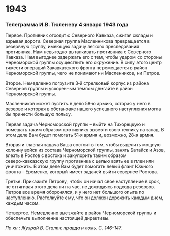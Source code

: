 # 1943
### Телеграмма И.В. Тюленеву 4 января 1943 года

Первое. Противник отходит с Северного Кавказа, сжигая склады и взрывая дороги. Северная группа Масленникова превращается в резервную группу, имеющую задачу легкого преследования противника. Нам невыгодно выталкивать противника с Северного Кавказа. Нам выгоднее задержать его с тем, чтобы ударом со стороны Черноморской группы осуществить его окружение. В силу этого центр тяжести операций Закавказского фронта перемещается в район Черноморской группы, чего не понимают ни Масленников, ни Петров.

Второе. Немедленно погрузите 3‑й стрелковый корпус из района Северной группы и ускоренным темпом двигайте в район Черноморской группы.

Масленников может пустить в дело 58‑ю армию, которая у него в резерве и которая в обстановке нашего успешного наступления могла бы принести большую пользу.

Первая задача Черноморской группы – выйти на Тихорецкую и помешать таким образом противнику вывезти свою технику на запад. В этом деле Вам будет помогать 51‑я армия и, возможно, 28‑я армия.

Вторая и главная задача Ваша состоит в том, чтобы выделить мощную колонну войск из состава Черноморской группы, занять Батайск и Азов, влезть в Ростов с востока и закупорить таким образом северо‑кавказскую группу противника с целью взять ее в плен или уничтожить. В этом деле Вам будет помогать левый фланг Южного фронта – Еременко, который имеет задачей выйти севернее Ростова.

Третье. Прикажите Петрову, чтобы он начал свое наступление в срок, не оттягивая этого дела ни на час, не дожидаясь подхода резервов. Петров все время оборонялся, и у него нет большого опыта по наступлению. Растолкуйте ему, что он должен дорожить каждым днем, каждым часом.

Четвертое. Немедленно выезжайте в район Черноморской группы и обеспечьте выполнение настоящей директивы.

_По кн.: Жухрай В. Сталин: правда и ложь. С. 146–147._